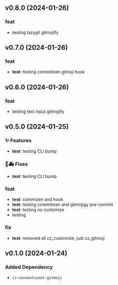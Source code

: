 ## v0.8.0 (2024-01-26)

### feat

- testing lazygit gitmojify

## v0.7.0 (2024-01-26)

### feat

- **test**: testing commitizen gitnoji hook

## v0.6.0 (2024-01-26)

### feat

- testing text input gitmojify

## v0.5.0 (2024-01-25)

### ✨ Features

- **test**: testing CLI bump

### 🐛🚑️ Fixes

- **test**: testing CLI bump

### feat

- **test**: commizen and hook
- **test**: testing commitizen and gitmojigy pre-commit
- **test**: testing no customize
- testing

### fix

- **test**: removed all cz_customize, just cz_gitmoji

## v0.1.0 (2024-01-24)

### Added Dependency

- `cz-conventional-gitmoji`
